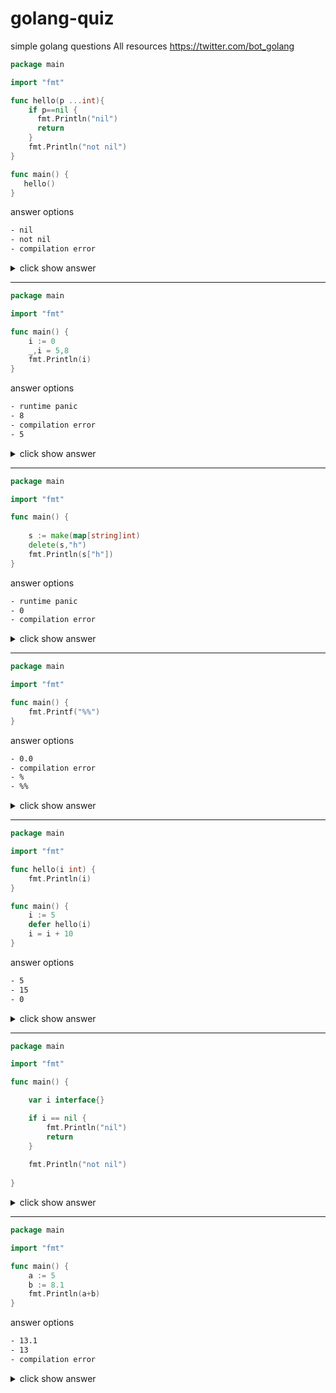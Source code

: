 # golang-quiz
simple golang questions
All resources https://twitter.com/bot_golang

```go
package main

import "fmt"

func hello(p ...int){
	if p==nil {
	  fmt.Println("nil")
	  return
	}
	fmt.Println("not nil")
}

func main() {	
   hello()
}
```

answer options

```bash
- nil
- not nil
- compilation error
```


<details>
<summary> click show answer </summary>
<p>
	
```bash
- nil
```

</p>
</details>

***



```go
package main

import "fmt"

func main() {
	i := 0 
	_,i = 5,8
	fmt.Println(i)
}
```

answer options

```bash
- runtime panic
- 8
- compilation error
- 5
```


<details>
<summary> click show answer </summary>
<p>
	
```bash
- 8
```

</p>
</details>

***


```go
package main

import "fmt"

func main() {
	 
	s := make(map[string]int)
	delete(s,"h")
	fmt.Println(s["h"])
}
```

answer options

```bash
- runtime panic
- 0
- compilation error
```


<details>
<summary> click show answer </summary>
<p>
	
```bash
- 0
```

</p>
</details>


***

```go
package main

import "fmt"

func main() {
	fmt.Printf("%%")
}
```

answer options

```bash
- 0.0
- compilation error
- %
- %%
```


<details>
<summary> click show answer </summary>
<p>
	
```bash
- %
```

</p>
</details>


***

```go
package main

import "fmt"

func hello(i int) {
	fmt.Println(i)
}

func main() {
	i := 5
	defer hello(i)
	i = i + 10
}

```

answer options
```bash
- 5
- 15
- 0
```

<details>
<summary> click show answer </summary>
<p>
	
```bash
- 5
```

</p>
</details>

 
***


```go
package main

import "fmt"

func main() {

	var i interface{}

	if i == nil {
		fmt.Println("nil")
		return
	}
	
	fmt.Println("not nil")
	
}

```

<details>
<summary> click show answer </summary>
<p>

```bash
- nil
```
</p>
</details>

***

```go
package main

import "fmt"

func main() {
	a := 5
	b := 8.1
	fmt.Println(a+b) 	
}
```
answer options
```bash
- 13.1
- 13
- compilation error
```
<details>
<summary> click show answer </summary>
<p>

```bash
- compilation error
```
</p>
</details>
